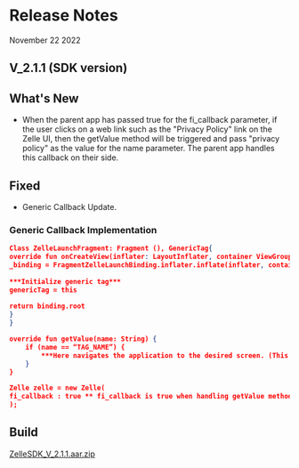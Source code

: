 # Release Notes

November 22 2022

## V_2.1.1 (SDK version)

## What's New

- When the parent app has passed true for the fi_callback parameter, if the user clicks on a web link such as the "Privacy Policy" link on the Zelle UI, then the getValue method will be triggered and pass "privacy policy" as the value for the name parameter. The parent app handles this callback on their side.

## Fixed

- Generic Callback Update.

### Generic Callback Implementation

```json
Class ZelleLaunchFragment: Fragment (), GenericTag{
override fun onCreateView(inflater: LayoutInflater, container ViewGroup?, savedInstanceState: Bundle?) {
_binding = FragmentZelleLaunchBinding.inflater.inflate(inflater, container, false)
        
***Initialize generic tag***
genericTag = this
        
return binding.root
}
}

override fun getValue(name: String) { 
    if (name == “TAG_NAME”) {
        ***Here navigates the application to the desired screen. (This function will help to communicate between Zelle UI and parent app)***
    } 
}

Zelle zelle = new Zelle(
fi_callback : true ** fi_callback is true when handling getValue method otherwise false **
); 
```

## Build

[ZelleSDK_V_2.1.1.aar.zip](https://github.com/Fiserv/zelle-turnkey-solutions/files/11576752/ZelleSDK_V_2.1.1.aar.zip)



